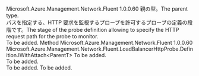 <Type Name="IWithRequestPath&lt;ParentT&gt;" FullName="Microsoft.Azure.Management.Network.Fluent.LoadBalancerHttpProbe.Definition.IWithRequestPath&lt;ParentT&gt;">
  <TypeSignature Language="C#" Value="public interface IWithRequestPath&lt;ParentT&gt;" />
  <TypeSignature Language="ILAsm" Value=".class public interface auto ansi abstract IWithRequestPath`1&lt;ParentT&gt;" />
  <TypeSignature Language="DocId" Value="T:Microsoft.Azure.Management.Network.Fluent.LoadBalancerHttpProbe.Definition.IWithRequestPath`1" />
  <TypeSignature Language="VB.NET" Value="Public Interface IWithRequestPath(Of ParentT)" />
  <TypeSignature Language="F#" Value="type IWithRequestPath&lt;'ParentT&gt; = interface" />
  <AssemblyInfo>
    <AssemblyName>Microsoft.Azure.Management.Network.Fluent</AssemblyName>
    <AssemblyVersion>1.0.0.60</AssemblyVersion>
  </AssemblyInfo>
  <TypeParameters>
    <TypeParameter Name="ParentT" />
  </TypeParameters>
  <Interfaces />
  <Docs>
    <typeparam name="ParentT"><span data-ttu-id="aa827-101">親の型。</span><span class="sxs-lookup"><span data-stu-id="aa827-101">The parent type.</span></span></typeparam>
    <summary>
            <span data-ttu-id="aa827-102">パスを指定する、HTTP 要求を監視するプローブを許可するプローブの定義の段階です。</span><span class="sxs-lookup"><span data-stu-id="aa827-102">The stage of the probe definition allowing to specify the HTTP request path for the probe to monitor.</span></span>
            </summary>
    <remarks>To be added.</remarks>
  </Docs>
  <Members>
    <Member MemberName="WithRequestPath">
      <MemberSignature Language="C#" Value="public Microsoft.Azure.Management.Network.Fluent.LoadBalancerHttpProbe.Definition.IWithAttach&lt;ParentT&gt; WithRequestPath (string requestPath);" />
      <MemberSignature Language="ILAsm" Value=".method public hidebysig newslot virtual instance class Microsoft.Azure.Management.Network.Fluent.LoadBalancerHttpProbe.Definition.IWithAttach`1&lt;!ParentT&gt; WithRequestPath(string requestPath) cil managed" />
      <MemberSignature Language="DocId" Value="M:Microsoft.Azure.Management.Network.Fluent.LoadBalancerHttpProbe.Definition.IWithRequestPath`1.WithRequestPath(System.String)" />
      <MemberSignature Language="VB.NET" Value="Public Function WithRequestPath (requestPath As String) As IWithAttach(Of ParentT)" />
      <MemberSignature Language="F#" Value="abstract member WithRequestPath : string -&gt; Microsoft.Azure.Management.Network.Fluent.LoadBalancerHttpProbe.Definition.IWithAttach&lt;'ParentT&gt;" Usage="iWithRequestPath.WithRequestPath requestPath" />
      <MemberType>Method</MemberType>
      <AssemblyInfo>
        <AssemblyName>Microsoft.Azure.Management.Network.Fluent</AssemblyName>
        <AssemblyVersion>1.0.0.60</AssemblyVersion>
      </AssemblyInfo>
      <ReturnValue>
        <ReturnType>Microsoft.Azure.Management.Network.Fluent.LoadBalancerHttpProbe.Definition.IWithAttach&lt;ParentT&gt;</ReturnType>
      </ReturnValue>
      <Parameters>
        <Parameter Name="requestPath" Type="System.String" />
      </Parameters>
      <Docs>
        <param name="requestPath">To be added.</param>
        <summary>To be added.</summary>
        <returns>To be added.</returns>
        <remarks>To be added.</remarks>
      </Docs>
    </Member>
  </Members>
</Type>